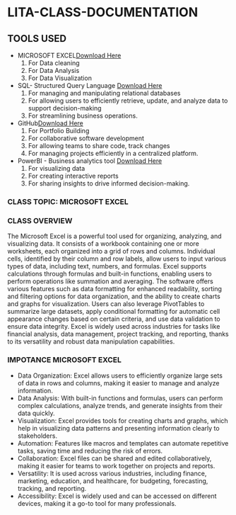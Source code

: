 # LITA-CLASS-DOCUMENTATION

## TOOLS USED
- MICROSOFT EXCEL[Download Here](https://www.microsoft.com)
  1. For Data cleaning
  2. For  Data Analysis
  3. For Data Visualization
- SQL- Structured Query Language [Download Here](https://www.microsoft.com/en-us/sql-server/sql-server-downloads)
  1. For managing and manipulating relational databases
  2. For allowing users to efficiently retrieve, update, and analyze data to support decision-making
  3. For streamlining business operations.
- GitHub[Download Here](https://desktop.github.com/)
  1. For Portfolio Building
  2. For collaborative software development
  3. For allowing teams to share code, track changes
  4. For managing projects efficiently in a centralized platform.
- PowerBI - Business analytics tool [Download Here](https://apps.microsoft.com/detail/9NTXR16HNW1T)
  1. For visualizing data
  2. For creating interactive reports
  3. For sharing insights to drive informed decision-making.

### CLASS TOPIC: MICROSOFT EXCEL 

### CLASS OVERVIEW
The Microsoft Excel is a powerful tool used for organizing, analyzing, and visualizing data. It consists of a workbook containing one or more worksheets, each organized into a grid of rows and columns. Individual cells, identified by their column and row labels, allow users to input various types of data, including text, numbers, and formulas. Excel supports calculations through formulas and built-in functions, enabling users to perform operations like summation and averaging.
The software offers various features such as data formatting for enhanced readability, sorting and filtering options for data organization, and the ability to create charts and graphs for visualization. Users can also leverage PivotTables to summarize large datasets, apply conditional formatting for automatic cell appearance changes based on certain criteria, and use data validation to ensure data integrity.
Excel is widely used across industries for tasks like financial analysis, data management, project tracking, and reporting, thanks to its versatility and robust data manipulation capabilities.

### IMPOTANCE MICROSOFT EXCEL
- Data Organization: Excel allows users to efficiently organize large sets of data in rows and columns, making it easier to manage and analyze information.
- Data Analysis: With built-in functions and formulas, users can perform complex calculations, analyze trends, and generate insights from their data quickly.
- Visualization: Excel provides tools for creating charts and graphs, which help in visualizing data patterns and presenting information clearly to stakeholders.
- Automation: Features like macros and templates can automate repetitive tasks, saving time and reducing the risk of errors.
- Collaboration: Excel files can be shared and edited collaboratively, making it easier for teams to work together on projects and reports.
- Versatility: It is used across various industries, including finance, marketing, education, and healthcare, for budgeting, forecasting, tracking, and reporting.
- Accessibility: Excel is widely used and can be accessed on different devices, making it a go-to tool for many professionals.



